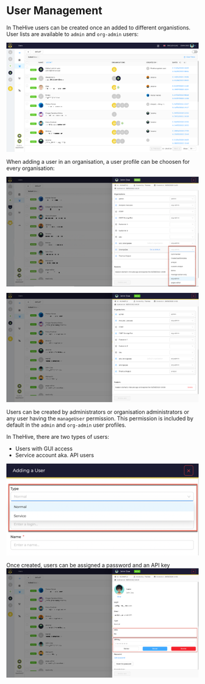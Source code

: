 # User Management

In TheHive users can be created once an added to different organistions. User lists are available to `admin` and `org-admin` users:

![User List](./images/user-management/user-list.png)

When adding a user in an organisation, a user profile can be choosen for every organisation:

![User basic info](./images/user-management/user-details-permissions.png)

![User organisation](./images/user-management/user-details-2.png)

Users can be created by administrators or organisation administrators or any user having the `manageUser` permission. This permission is included by default in the `admin` and `org-admin` user profiles.

In TheHive, there are two types of users:

- Users with GUI access
- Service account aka. API users

![User types](./images/user-management/user-types.png)

Once created, users can be assigned a password and an API key
![User basic info](./images/user-management/user-details-1.png)